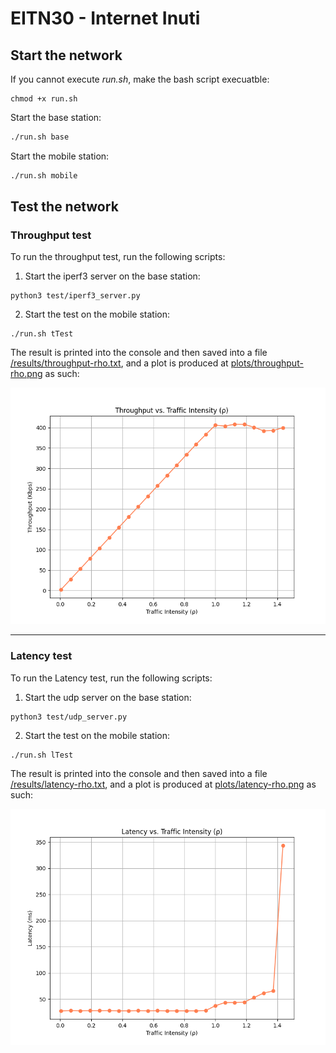 # EITN30 - Internet Inuti

## Start the network
If you cannot execute *run.sh*, make the bash script execuatble: 
```
chmod +x run.sh
```

Start the base station:
```bash
./run.sh base
```
Start the mobile station:
```bash
./run.sh mobile
```

## Test the network

### Throughput test
To run the throughput test, run the following scripts:

1. Start the iperf3 server on the base station:
```
python3 test/iperf3_server.py
```
2. Start the test on the mobile station:
```
./run.sh tTest
```
The result is printed into the console and then saved into a file [/results/throughput-rho.txt](/test/results/throughput-rho.txt), and a plot is produced at [plots/throughput-rho.png](/test/plots/throughput-rho.png) as such:

![plots/throughput-rho.png](/test/plots/throughput-rho.png) 

---

### Latency test
To run the Latency test, run the following scripts:

1. Start the udp server on the base station:
```
python3 test/udp_server.py
```
2. Start the test on the mobile station:
```
./run.sh lTest
```

The result is printed into the console and then saved into a file [/results/latency-rho.txt](/test/results/latency-rho.txt), and a plot is produced at [plots/latency-rho.png](/test/plots/latency-rho.png) as such:

![latency-rho.png](/test/plots/latency-rho.png)

